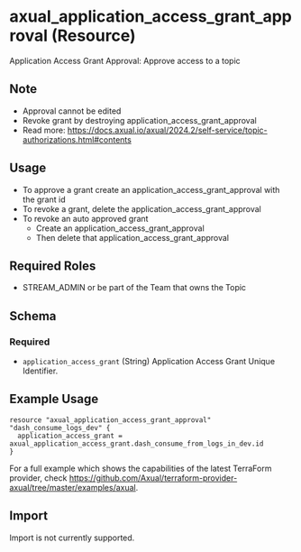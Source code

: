# axual_application_access_grant_approval (Resource)

Application Access Grant Approval: Approve access to a topic

## Note
- Approval cannot be edited
- Revoke grant by destroying application_access_grant_approval
- Read more: https://docs.axual.io/axual/2024.2/self-service/topic-authorizations.html#contents

## Usage
- To approve a grant create an application_access_grant_approval with the grant id
- To revoke a grant, delete the application_access_grant_approval
- To revoke an auto approved grant
  - Create an application_access_grant_approval
  - Then delete that application_access_grant_approval

## Required Roles
- STREAM_ADMIN or be part of the Team that owns the Topic

<!-- schema generated by tfplugindocs -->
## Schema

### Required

- `application_access_grant` (String) Application Access Grant Unique Identifier.

## Example Usage

```hcl
resource "axual_application_access_grant_approval" "dash_consume_logs_dev" {
  application_access_grant = axual_application_access_grant.dash_consume_from_logs_in_dev.id
}
```

For a full example which shows the capabilities of the latest TerraForm provider, check https://github.com/Axual/terraform-provider-axual/tree/master/examples/axual.

## Import

Import is not currently supported.